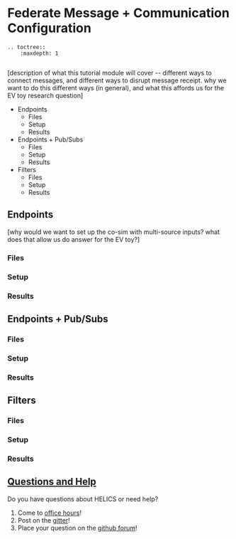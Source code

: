 # Federate Message + Communication Configuration




```eval_rst
.. toctree::
    :maxdepth: 1


```

[description of what this tutorial module will cover -- different ways to connect messages, and different ways to disrupt message receipt.  why we want to do this different ways (in general), and what this affords us for the EV toy research question]

* Endpoints
	* Files
	* Setup
	* Results
* Endpoints + Pub/Subs
 	* Files
	* Setup
	* Results
* Filters
	* Files
	* Setup
	* Results

	
## Endpoints

[why would we want to set up the co-sim with multi-source inputs? what does that allow us do answer for the EV toy?]

### Files

### Setup

### Results

## Endpoints + Pub/Subs

### Files

### Setup

### Results

## Filters

### Files

### Setup

### Results


## [Questions and Help](../support.md)

Do you have questions about HELICS or need help?  

1. Come to [office hours](mailto:helicsteam@helics.org)!
2. Post on the [gitter](https://gitter.im/GMLC-TDC/HELICS)!
3. Place your question on the [github forum](https://github.com/GMLC-TDC/HELICS/discussions)!
